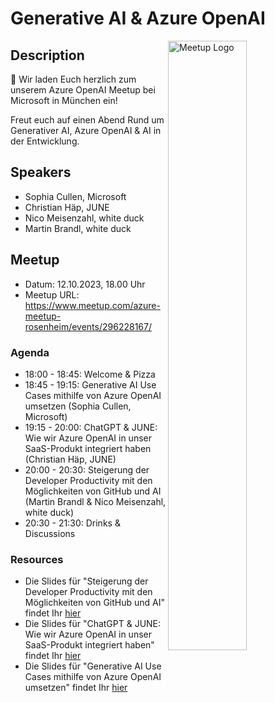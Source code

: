 # Generative AI & Azure OpenAI

<img width="50%" align="right" alt="Meetup Logo" src="https://secure.meetupstatic.com/photos/event/2/5/7/3/clean_476649587.jpeg">

## Description

<p>📢 Wir laden Euch herzlich zum unserem Azure OpenAI Meetup bei Microsoft in München ein!

Freut euch auf einen Abend Rund um Generativer AI, Azure OpenAI & AI in der Entwicklung.</p>

## Speakers

- Sophia Cullen, Microsoft
- Christian Häp, JUNE
- Nico Meisenzahl, white duck
- Martin Brandl, white duck

## Meetup

- Datum: 12.10.2023, 18.00 Uhr
- Meetup URL: https://www.meetup.com/azure-meetup-rosenheim/events/296228167/

### Agenda

- 18:00 - 18:45: Welcome & Pizza
- 18:45 - 19:15: Generative AI Use Cases mithilfe von Azure OpenAI umsetzen (Sophia Cullen, Microsoft)
- 19:15 - 20:00: ChatGPT & JUNE: Wie wir Azure OpenAI in unser SaaS-Produkt integriert haben (Christian Häp, JUNE)
- 20:00 - 20:30: Steigerung der Developer Productivity mit den Möglichkeiten von GitHub und AI (Martin Brandl & Nico Meisenzahl, white duck)
- 20:30 - 21:30: Drinks & Discussions

### Resources

- Die Slides für "Steigerung der Developer Productivity mit den Möglichkeiten von GitHub und AI" findet Ihr [hier](arm-github-dev-prod.pdf)
- Die Slides für "ChatGPT & JUNE: Wie wir Azure OpenAI in unser SaaS-Produkt integriert haben" findet Ihr [hier](JUNE-How-we-integrated-Azure-OpenAI.pdf)
- Die Slides für "Generative AI Use Cases mithilfe von Azure OpenAI umsetzen" findet Ihr [hier](Azure-OpenAI-Service-Azure-MeetUp.pdf)
